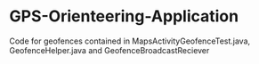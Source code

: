 # GPS-Orienteering-Application
Code for geofences contained in MapsActivityGeofenceTest.java, GeofenceHelper.java and GeofenceBroadcastReciever
